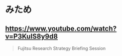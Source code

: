 # みため

## https://www.youtube.com/watch?v=P3KuIS8y9d8

> Fujitsu Research Strategy Briefing Session 
